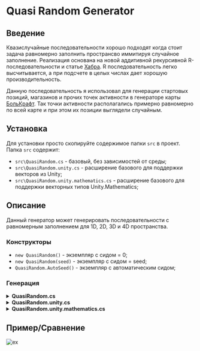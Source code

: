 # Quasi Random Generator

## Введение
Квазислучайные последовательности хорошо подходят когда стоит задача равномерно заполнить пространсво иммитируя случайное заполнение. Реализация основана на новой аддитивной рекурсивной R-последовательности и статье [Хабра](https://habr.com/ru/articles/440892/).
R последовательность легко высчитывается, а при подсчете в целых числах дает хорошую производительность. 

Данную последовательность я использовал для генерации стартовых позиций, магазинов и прочих точек активности в генераторе карты [БольКрафт](https://www.youtube.com/watch?v=txSoCd98OcI&list=PLZT7fvvYlYfhqWJBWzJoLQxconfz1lHPq&index=17). Так точки активности располагались примерно равномерно по всей карте и при этом их позиции выглядели случайным.

## Установка
Для установки просто скопируйте содержимое папки `src` в проект. Папка `src` содержит:
+ `src\QuasiRandom.cs` - базовый, без зависимостей от среды;
+ `src\QuasiRandom.unity.cs` - расширение базового для поддержки векторов из Unity;  
+ `src\QuasiRandom.unity.mathematics.cs` - расширение базового для поддержки векторных типов Unity.Mathematics;

## Описание
Данный генератор может генерировать последовательности с равномерным заполнением для 1D, 2D, 3D и 4D пространства.
### Конструкторы
+ `new QuasiRandom()` - экземпляр с сидом = 0;
+ `new QuasiRandom(seed)` - экземпляр с сидом = seed;
+ `QuasiRandom.AutoSeed()` - экземпляр с автоматическим сидом;

### Генерация

<details>
<summary><b>QuasiRandom.cs</b></summary>

+ `bool` [false - true] <br>
`NextBool()` `NextBool2(out x, out y)` `NextBool3(out x, out y, out z)` `NextBool4(out x, out y, out z, out w)`;

+ `int` [int.MinValue <= x <= int.MaxValue] <br>
`NextInt()` `NextInt2(out x, out y)` `NextInt3(out x, out y, out z)` `NextInt4(out x, out y, out z, out w)`;

+ `int` [0 <= x < max] <br>
`NextInt(max)` `NextInt2(max, out x, out y)` `NextInt3(max, out x, out y, out z)` `NextInt4(max, out x, out y, out z, out w)`;

+ `int` [min <= x < max] <br>
`NextInt(min, max)` `NextInt2(min, max, out x, out y)` `NextInt3(min, max, out x, out y, out z)` `NextInt4(min, max, out x, out y, out z, out w)`;

+ `uint` [uint.MinValue <= x <= uint.MaxValue] <br>
`NextUInt()` `NextUInt2(out x, out y)` `NextUInt3(out x, out y, out z)` `NextInt4(out x, out y, out z, out w)`;

+ `uint` [0 <= x < max] <br>
`NextUInt(max)` `NextUInt2(max, out x, out y)` `NextUInt3(max, out x, out y, out z)` `NextUInt4(max, out x, out y, out z, out w)`;

+ `uint` [min <= x < max] <br>
`NextUInt(min, max)` `NextUInt2(min, max, out x, out y)` `NextUInt3(min, max, out x, out y, out z)` `NextUInt4(min, max, out x, out y, out z, out w)`;

+ `long` [long.MinValue <= x <= long.MaxValue] <br>
`NextLong()` `NextLong2(out x, out y)` `NextLong3(out x, out y, out z)` `NextLong4(out x, out y, out z, out w)`;

+ `ulong` [ulong.MinValue <= x <= ulong.MaxValue] <br>
`NextULong()` `NextULong2(out x, out y)` `NextULong3(out x, out y, out z)` `NextULong4(out x, out y, out z, out w)`;

+ `float` [0.0f <= x < 1.0f] <br>
`NextFloat()` `NextFloat2(out x, out y)` `NextFloat3(out x, out y, out z)` `NextFloat4(out x, out y, out z, out w)`;

+ `double` [0.0d <= x < 1.0d] <br>
`NextDouble()` `NextDouble2(out x, out y)` `NextDouble3(out x, out y, out z)` `NextDouble4(out x, out y, out z, out w)`;

+ `VectorX` [0.0f <= x < 1.0f] <br>
`NextVector2()` `NextVector3()` `NextVector4()`;

</details>

<details>
<summary><b>QuasiRandom.unity.cs</b></summary>

+ `VectorX` [0.0f <= x < 1.0f] <br>
`NextUnityVector2()` `NextUnityVector3()` `NextUnityVector4()`; 

+ `VectorXInt` [0.0f <= x < 1.0f] <br>
`NextUnityVector2Int()` `NextUnityVector3Int()`;

</details>

<details>
<summary><b>QuasiRandom.unity.mathematics.cs</b></summary>

+ `bool` [false - true] <br>
`NextBool2()` `NextBool3()` `NextBool4()`;

+ `int` [int.MinValue <= x <= int.MaxValue] <br>
`NextInt2()` `NextInt3()` `NextInt4()`;

+ `int` [0 <= x < max] <br>
`NextInt2(max)` `NextInt3(max)` `NextInt4(max)`;

+ `int` [min <= x < max] <br>
`NextInt2(min, max)` `NextInt3(min, max)` `NextInt4(min, max)`;

+ `uint` [uint.MinValue <= x <= uint.MaxValue] <br>
`NextUInt2()` `NextUInt3()` `NextInt4()`;

+ `uint` [0 <= x < max] <br>
`NextUInt2(max)` `NextUInt3(max)` `NextUInt4(max)`;

+ `uint` [min <= x < max] <br>
`NextUInt2(min, max)` `NextUInt3(min, max)` `NextUInt4(min, max)`;

+ `float` [0.0f <= x < 1.0f] <br>
`NextFloat2()` `NextFloat3()` `NextFloat4()`;

+ `double` [0.0d <= x < 1.0d] <br>
`NextDouble2()` `NextDouble3()` `NextDouble4()`;

</details>

## Пример/Сравнение
![ex](https://github.com/DCFApixels/Quasi_Random/assets/99481254/a1556d7d-7e6b-41cc-98dd-7af6aeffb590)
